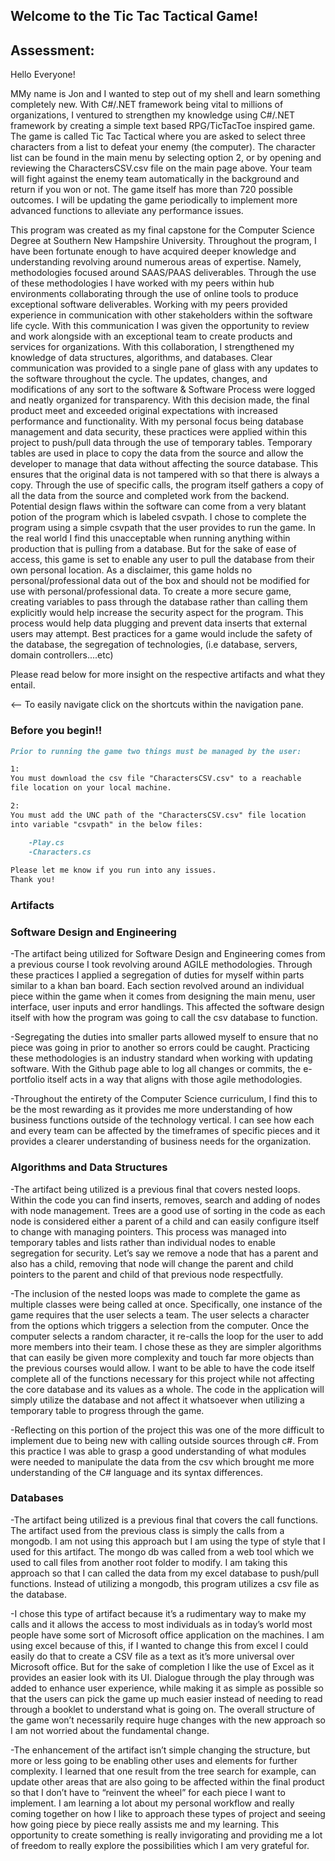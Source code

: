 ## Welcome to the Tic Tac Tactical Game!

## Assessment:
Hello Everyone!

MMy name is Jon and I wanted to step out of my shell and learn something completely new. With C#/.NET framework being vital to millions of organizations, I ventured to strengthen my knowledge using C#/.NET framework by creating a simple text based RPG/TicTacToe inspired game. 
The game is called Tic Tac Tactical where you are asked to select three characters from a list to defeat your enemy (the computer). 
The character list can be found in the main menu by selecting option 2, or by opening and reviewing the CharactersCSV.csv file on the main page above. 
Your team will fight against the enemy team automatically in the background and return if you won or not. The game itself has more than 720 possible outcomes. I will be updating the game periodically to implement more advanced functions to alleviate any performance issues.

This program was created as my final capstone for the Computer Science Degree at Southern New Hampshire University. Throughout the program, I have been fortunate enough to have acquired deeper knowledge and understanding revolving around numerous areas of expertise. Namely, methodologies focused around SAAS/PAAS deliverables. Through the use of these methodologies I have worked with my peers within hub environments collaborating through the use of online tools to produce exceptional software deliverables. Working with my peers provided experience in communication with other stakeholders within the software life cycle. With this communication I was given the opportunity to review and work alongside with an exceptional team to create products and services for organizations. With this collaboration, I strengthened my knowledge of data structures, algorithms, and databases. Clear communication was provided to a single pane of glass with any updates to the software throughout the cycle. The updates, changes, and modifications of any sort to the software & Software Process were logged and neatly organized for transparency. With this decision made, the final product meet and exceeded original expectations with increased performance and functionality.  With my personal focus being database management and data security, these practices were applied within this project to push/pull data through the use of temporary tables. Temporary tables are used in place to copy the data from the source and allow the developer to manage that data without affecting the source database. This ensures that the original data is not tampered with so that there is always a copy. Through the use of specific calls, the program itself gathers a copy of all the data from the source and completed work from the backend. Potential design flaws within the software can come from a very blatant potion of the program which is labeled csvpath. I chose to complete the program using a simple csvpath that the user provides to run the game. In the real world I find this unacceptable when running anything within production that is pulling from a database. But for the sake of ease of access, this game is set to enable any user to pull the database from their own personal location. As a disclaimer, this game holds no personal/professional data out of the box and should not be modified for use with personal/professional data. To create a more secure game, creating variables to pass through the database rather than calling them explicitly would help increase the security aspect for the program. This process would help data plugging and prevent data inserts that external users may attempt. Best practices for a game would include the safety of the database, the segregation of technologies, (i.e database, servers, domain controllers....etc)

Please read below for more insight on the respective artifacts and what they entail.



<-- To easily navigate click on the shortcuts within the navigation pane.

### Before you begin!!
```markdown
Prior to running the game two things must be managed by the user:

1: 
You must download the csv file "CharactersCSV.csv" to a reachable 
file location on your local machine.

2: 
You must add the UNC path of the "CharactersCSV.csv" file location 
into variable "csvpath" in the below files:

    -Play.cs
    -Characters.cs
    
Please let me know if you run into any issues. 
Thank you!

```

### Artifacts

### Software Design and Engineering
   -The artifact being utilized for Software Design and Engineering comes from a previous course I took revolving around AGILE methodologies. Through these practices I applied a segregation of duties for myself within parts similar to a khan ban board. Each section revolved around an individual piece within the game when it comes from designing the main menu, user interface, user inputs and error handlings. This affected the software design itself with how the program was going to call the csv database to function.  
    
   -Segregating the duties into smaller parts allowed myself to ensure that no piece was going in prior to another so errors could be caught. Practicing these methodologies is an industry standard when working with updating software. With the Github page able to log all changes or commits, the e-portfolio itself acts in a way that aligns with those agile methodologies.
     
   -Throughout the entirety of the Computer Science curriculum, I find this to be the most rewarding as it provides me more understanding of how business functions outside of the technology vertical. I can see how each and every team can be affected by the timeframes of specific pieces and it provides a clearer understanding of business needs for the organization.  
### Algorithms and Data Structures
   -The artifact being utilized is a previous final that covers nested loops. Within the code you can find inserts, removes, search and adding of nodes with node management. Trees are a good use of sorting in the code as each node is considered either a parent of a child and can easily configure itself to change with managing pointers. This process was managed into temporary tables and lists rather than individual nodes to enable segregation for security. Let’s say we remove a node that has a parent and also has a child, removing that node will change the parent and child pointers to the parent and child of that previous node respectfully. 
   
   -The inclusion of the nested loops was made to complete the game as multiple classes were being called at once. Specifically, one instance of the game requires that the user selects a team. The user selects a character from the options which triggers a selection from the computer. Once the computer selects a random character, it re-calls the loop for the user to add more members into their team. I chose these as they are simpler algorithms that can easily be given more complexity and touch far more objects than the previous courses would allow. I want to be able to have the code itself complete all of the functions necessary for this project while not affecting the core database and its values as a whole. The code in the application will simply utilize the database and not affect it whatsoever when utilizing a temporary table to progress through the game. 
   
   -Reflecting on this portion of the project this was one of the more difficult to implement due to being new with calling outside sources through c#. From this practice I was able to grasp a good understanding of what modules were needed to manipulate the data from the csv which brought me more understanding of the C# language and its syntax differences.  

### Databases
   -The artifact being utilized is a previous final that covers the call functions. The artifact used from the previous class is simply the calls from a mongodb. I am not using this approach but I am using the type of style that I used for this artifact. The mongo db was called from a web tool which we used to call files from another root folder to modify. I am taking this approach so that I can called the data from my excel database to push/pull functions. Instead of utilizing a mongodb, this program utilizes a csv file as the database.
   
   -I chose this type of artifact because it’s a rudimentary way to make my calls and it allows the access to most individuals as in today’s world most people have some sort of Microsoft office application on the machines. I am using excel because of this, if I wanted to change this from excel I could easily do that to create a CSV file as a text as it’s more universal over Microsoft office. But for the sake of completion I like the use of Excel as it provides an easier look with its UI. Dialogue through the play through was added to enhance user experience, while making it as simple as possible so that the users can pick the game up much easier instead of needing to read through a booklet to understand what is going on. The overall structure of the game won’t necessarily require huge changes with the new approach so I am not worried about the fundamental change.  
    
   -The enhancement of the artifact isn’t simple changing the structure, but more or less going to be enabling other uses and elements for further complexity. I learned that one result from the tree search for example, can update other areas that are also going to be affected within the final product so that I don’t have to “reinvent the wheel” for each piece I want to implement. I am learning a lot about my personal workflow and really coming together on how I like to approach these types of project and seeing how going piece by piece really assists me and my learning. This opportunity to create something is really invigorating and providing me a lot of freedom to really explore the possibilities which I am very grateful for. 





